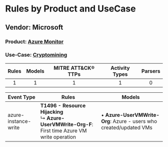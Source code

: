 Rules by Product and UseCase
============================
Vendor: Microsoft
-----------------
### Product: [Azure Monitor](../ds_microsoft_azure_monitor.md)
### Use-Case: [Cryptomining](../../../../UseCases/uc_cryptomining.md)

| Rules | Models | MITRE ATT&CK® TTPs | Activity Types | Parsers |
|:-----:|:------:|:------------------:|:--------------:|:-------:|
|   1   |   1    |         1          |       1        |    0    |

| Event Type    | Rules    | Models    |
| ---- | ---- | ---- |
| azure-instance-write | <b>T1496 - Resource Hijacking</b><br> ↳ <b>Azure-UserVMWrite-Org-F</b>: First time Azure VM write operation |  • <b>Azure-UserVMWrite-Org</b>: Azure - users who created/updated VMs |